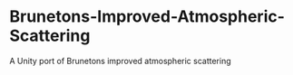# Brunetons-Improved-Atmospheric-Scattering
A Unity port of Brunetons improved atmospheric scattering
